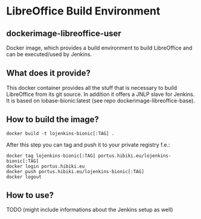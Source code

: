 # LibreOffice Build Environment
## dockerimage-libreoffice-user

Docker image, which provides a build environment to build LibreOffice and can be executed/used by Jenkins.

## What does it provide?

This docker container provides all the stuff that is necessary to build LibreOffice from its git source. In addition it offers a JNLP slave for Jenkins. It is based on lobase-bionic:latest (see repo dockerimage-libreoffice-base).

## How to build the image?

    docker build -t lojenkins-bionic[:TAG] .

After this step you can tag and push it to your private registry f.e.:

    docker tag lojenkins-bionic[:TAG] portus.hibiki.eu/lojenkins-bionic[:TAG]
    docker login portus.hibiki.eu
    docker push portus.hibiki.eu/lojenkins-bionic[:TAG]
    docker logout

## How to use?

TODO (might include informations about the Jenkins setup as well)